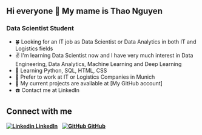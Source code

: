 
## Hi everyone :wave: My mame is Thao Nguyen

### Data Scientist Student

- :four_leaf_clover: Looking for an IT job as Data Scientist or Data Analytics in both IT and Logistics fields  
- :v: I'm learning Data Scientist now and I have very much interest in Data Engineering, Data Analytics, Machine Learning and Deep Learning
- :seedling: Learning Python, SQL, HTML, CSS
- :office: Prefer to work at IT or Logistics Companies in Munich
- :page_facing_up: My current projects are available at [My GitHub account]
- :phone: Contact me at LinkedIn 

## Connect with me 

__[![Linkedin](https://i.stack.imgur.com/gVE0j.png) LinkedIn](https://www.linkedin.com/](https://www.linkedin.com/in/thao-nguyen-004a564a/))__
&nbsp;
__[![GitHub](https://i.stack.imgur.com/tskMh.png) GitHub](https://github.com/NgocPhuongThaoNguyen)__
&nbsp; 
  
  
 
